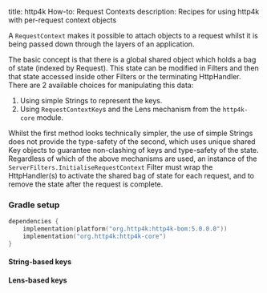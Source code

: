title: http4k How-to: Request Contexts
description: Recipes for using http4k with per-request context objects

A `RequestContext` makes it possible to attach objects to a request whilst it is being passed down through the layers of an application.

The basic concept is that there is a global shared object which holds a bag of state (indexed by Request). This state can be modified in Filters and then 
that state accessed inside other Filters or the terminating HttpHandler. There are 2 available choices for manipulating this data:

1. Using simple Strings to represent the keys.
1. Using `RequestContextKey`s and the Lens mechanism from the `http4k-core` module.

Whilst the first method looks technically simpler, the use of simple Strings does not provide the type-safety of the second, which uses unique shared Key objects to guarantee non-clashing of keys and type-safety of the state.
Regardless of which of the above mechanisms are used, an instance of the `ServerFilters.InitialiseRequestContext` Filter must wrap the HttpHandler(s) to activate
the shared bag of state for each request, and to remove the state after the request is complete.

### Gradle setup

```kotlin
dependencies {
    implementation(platform("org.http4k:http4k-bom:5.0.0.0"))
    implementation("org.http4k:http4k-core")
}
```

#### String-based keys [<img class="octocat"/>](https://github.com/http4k/http4k/blob/master/src/docs/guide/howto/attach_context_to_a_request/string_key_example.kt)

<script src="https://gist-it.appspot.com/https://github.com/http4k/http4k/blob/master/src/docs/guide/howto/attach_context_to_a_request/string_key_example.kt"></script>

#### Lens-based keys [<img class="octocat"/>](https://github.com/http4k/http4k/blob/master/src/docs/guide/howto/attach_context_to_a_request/lens_key_example.kt)

<script src="https://gist-it.appspot.com/https://github.com/http4k/http4k/blob/master/src/docs/guide/howto/attach_context_to_a_request/lens_key_example.kt"></script>
